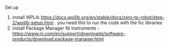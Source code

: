 Set up
1. install WPLib https://docs.wpilib.org/en/stable/docs/zero-to-robot/step-2/wpilib-setup.html . you need this to run the code with the frc libraries
2. install Package Manager NI Instruments - https://www.ni.com/en/support/downloads/software-products/download.package-manager.html
